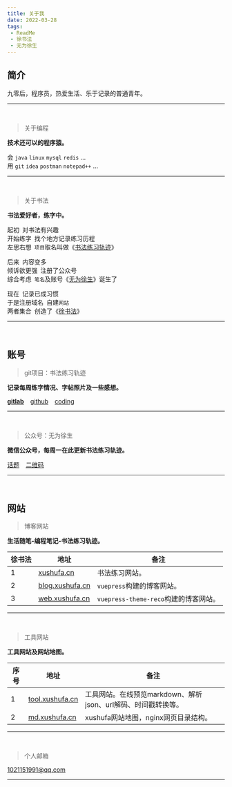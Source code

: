```yaml
---
title: 关于我
date: 2022-03-28
tags:
 - ReadMe
 - 徐书法
 - 无为徐生
---
```



## 简介

九零后，程序员，热爱生活、乐于记录的普通青年。

---

<br/>

> 关于编程

**技术还可以的程序猿。**

会 `java`  `linux`  `mysql` `redis` ...  <br/>
用 `git` `idea` `postman` `notepad++` ...  <br/>

---

<br/>

> 关于书法

**书法爱好者，练字中。**

起初&ensp;对书法有兴趣 <br/>
开始练字&ensp;找个地方记录练习历程 <br/>
左思右想&ensp;`项目`取名叫做《[书法练习轨迹]( https://xushufa.cn/%E8%BD%A8%E8%BF%B9/%E4%B9%A6%E6%B3%95%E7%BB%83%E4%B9%A0%E8%BD%A8%E8%BF%B9--%E6%98%8E%E6%9C%88%E5%87%A0%E6%97%B6%E6%9C%89-%E6%97%A0%E5%9B%BE%E7%89%88.html )》 <br/>

后来&ensp;内容变多  <br/>
倾诉欲更强&ensp;注册了公众号 <br/>
综合考虑&ensp;`笔名`及账号《[无为徐生]( https://xushufa.cn/%E7%BB%83%E4%B9%A0/%E6%97%A0%E4%B8%BA%E5%BE%90%E7%94%9F.html )》诞生了 <br/>

现在&ensp;记录已成习惯  <br/>
于是注册域名&ensp;自建`网站`  <br/>
两者集合&ensp;创造了《[徐书法]( https://xushufa.cn/%E7%BB%83%E4%B9%A0/%E5%BE%90%E4%B9%A6%E6%B3%95.html )》 <br/>

---

<br/>



## 账号

> git项目：书法练习轨迹

**记录每周练字情况、字帖照片及一些感想。**

[**gitlab**]( https://gitlab.com/xuyq123/calligraphy ) &ensp; [github]( https://github.com/scott180/calligraphy ) &ensp;  [coding]( https://xyqin.coding.net/public/my/calligraphy/git ) 

---

<br/>

> 公众号：无为徐生

**微信公众号，每周一在此更新书法练习轨迹。** 

[话题]( https://mp.weixin.qq.com/mp/appmsgalbum?__biz=Mzg4NDY2OTM0Mg==&action=getalbum&album_id=2015671980393365504 ) &ensp; [二维码]( https://xyqin.coding.net/p/my/d/imgs/git/raw/master/other/wuweixusheng_weixin.png )

---

<br/>



## 网站

> 博客网站

**生活随笔-编程笔记-书法练习轨迹。**

| 徐书法 | 地址        |  备注          |
| -----  | ----------- |  ------------- |
| 1      | [xushufa.cn]( https://xushufa.cn )            | 书法练习网站。 |
| 2      | [blog.xushufa.cn]( https://blog.xushufa.cn )  | `vuepress`构建的博客网站。 |
| 3      | [web.xushufa.cn]( https://web.xushufa.cn )    | `vuepress-theme-reco`构建的博客网站。|


---

<br/>

> 工具网站

**工具网站及网站地图。**

| 序号   | 地址        |  备注          |
| -----  | ----------- |  ------------- |
| 1      | [tool.xushufa.cn]( https://tool.xushufa.cn ) | 工具网站。在线预览markdown、解析json、url解码、时间戳转换等。  |
| 2      | [md.xushufa.cn]( https://md.xushufa.cn )     | xushufa网站地图，nginx网页目录结构。|

---

<br/>




> 个人邮箱 

1021151991@qq.com 


---

